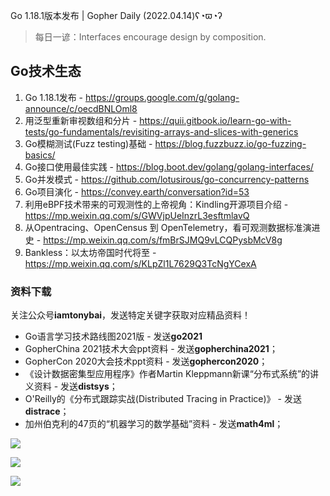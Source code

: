 Go 1.18.1版本发布 | Gopher Daily (2022.04.14)ʕ◔ϖ◔ʔ

>每日一谚：Interfaces encourage design by composition.

## Go技术生态

1. Go 1.18.1发布 - https://groups.google.com/g/golang-announce/c/oecdBNLOml8
2. 用泛型重新审视数组和分片 - https://quii.gitbook.io/learn-go-with-tests/go-fundamentals/revisiting-arrays-and-slices-with-generics
3. Go模糊测试(Fuzz testing)基础 - https://blog.fuzzbuzz.io/go-fuzzing-basics/
4. Go接口使用最佳实践 - https://blog.boot.dev/golang/golang-interfaces/
5. Go并发模式 - https://github.com/lotusirous/go-concurrency-patterns
6. Go项目演化 - https://convey.earth/conversation?id=53
7. 利用eBPF技术带来的可观测性的上帝视角：Kindling开源项目介绍 - https://mp.weixin.qq.com/s/GWVjpUeInzrL3esftmlavQ
8. 从Opentracing、OpenCensus 到 OpenTelemetry，看可观测数据标准演进史 - https://mp.weixin.qq.com/s/fmBrSJMQ9vLCQPysbMcV8g
9. Bankless：以太坊帝国时代将至 - https://mp.weixin.qq.com/s/KLpZl1L7629Q3TcNgYCexA

### 资料下载

关注公众号**iamtonybai**，发送特定关键字获取对应精品资料！

* Go语言学习技术路线图2021版 - 发送**go2021**
* GopherChina 2021技术大会ppt资料 - 发送**gopherchina2021**；
* GopherCon 2020大会技术ppt资料 - 发送**gophercon2020**；
* 《设计数据密集型应用程序》作者Martin Kleppmann新课“分布式系统”的讲义资料 - 发送**distsys**；
* O'Reilly的《分布式跟踪实战(Distributed Tracing in Practice)》 - 发送**distrace**；
* 加州伯克利的47页的“机器学习的数学基础”资料 - 发送**math4ml**；

![](https://mmbiz.qpic.cn/mmbiz_png/cH6WzfQ94mb54jsFJZ3Knmz8obUsf3PBShthmdSw5E01TcYmUReGkj0BWpxHak1HlnlzHvLmKax53YSGr7aNlA/0?wx_fmt=png)

![](https://mmbiz.qpic.cn/mmbiz_png/cH6WzfQ94mZsOgPXTXZgWiaE03ib9r9WFJXC6xJCA5Y6VSesOZqlGxYfODibvR7UPGxiaM7SZZNQZkRtggPXEfBdwQ/0?wx_fmt=png)

![](https://mmbiz.qpic.cn/mmbiz_png/cH6WzfQ94mb54jsFJZ3Knmz8obUsf3PBrSoqeMvoWCticN2cpU64fJ0FYQdXJhP7ia7WRh8628uOAsQYeE2NibRRw/0?wx_fmt=png)

